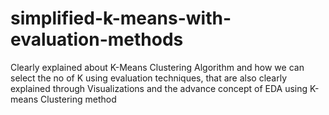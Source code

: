 # simplified-k-means-with-evaluation-methods
Clearly explained about K-Means Clustering Algorithm and how we can select the no of K using evaluation techniques, that are also clearly explained through Visualizations and the advance concept of EDA using K-means Clustering method

